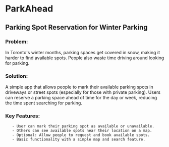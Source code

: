 # ParkAhead
## Parking Spot Reservation for Winter Parking

### Problem: 
In Toronto's winter months, parking spaces get covered in snow, making it harder to find available spots. People also waste time driving around looking for parking.
    
  ### Solution: 
  A simple app that allows people to mark their available parking spots in driveways or street spots (especially for those with private parking). Users can reserve a parking space ahead of time for the day or week, reducing the time spent searching for parking.
    
  ### Key Features:
       - User can mark their parking spot as available or unavailable.
       - Others can see available spots near their location on a map.
       - Optional: Allow people to request and book available spots.
       - Basic functionality with a simple map and search feature.
